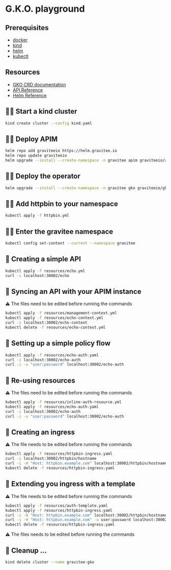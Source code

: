 # G.K.O. playground

## Prerequisites
 
  - [docker](https://docs.docker.com/engine/install/)
  - [kind](https://kind.sigs.k8s.io/docs/user/quick-start/)
  - [helm](https://helm.sh/docs/intro/install/)
  - [kubectl](https://kubernetes.io/docs/tasks/tools/)

## Resources

  - [GKO CRD documentation](https://documentation.gravitee.io/apim/guides/gravitee-kubernetes-operator/custom-resource-definitions)
  - [API Reference](https://github.com/gravitee-io/gravitee-kubernetes-operator/blob/alpha/docs/api/reference.md)
  - [Helm Reference](https://github.com/gravitee-io/gravitee-kubernetes-operator/blob/alpha/helm/gko/README.md)

## 👷‍♀️ Start a kind cluster

```sh
kind create cluster --config kind.yaml
```

## 👷‍♀️ Deploy APIM

```sh
helm repo add graviteeio https://helm.gravitee.io
helm repo update graviteeio
helm upgrade --install --create-namespace -n gravitee apim graviteeio/apim -f values.yaml
```

## 👷‍♀️ Deploy the operator

```sh
helm upgrade --install --create-namespace -n gravitee gko graviteeio/gko --set manager.logs.json=false --set manager.scope.cluster=false
```

## 👷‍♀️ Add httpbin to your namespace

```sh
kubectl apply -f httpbin.yml
```

## 👷‍♀️ Enter the gravitee namespace

```sh
kubectl config set-context --current --namespace gravitee
```

## 🧪 Creating a simple API

```sh
kubectl apply -f resources/echo.yml
curl -i localhost:30002/echo
```

## 🧪 Syncing an API with your APIM instance

⚠️ The files need to be edited before running the commands

```sh
kubectl apply -f resources/management-context.yml
kubectl apply -f resources/echo-context.yml
curl -i localhost:30002/echo-context
kubectl delete -f resources/echo-context.yml
```

## 🧪 Setting up a simple policy flow

```sh
kubectl apply -f resources/echo-auth.yaml
curl -i localhost:30002/echo-auth 
curl -i -u "user:password" localhost:30002/echo-auth
```

## 🧪 Re-using resources

⚠️ The files need to be edited before running the commands

```sh
kubectl apply -f resources/inline-auth-resource.yml
kubectl apply -f resources/echo-auth.yaml
curl -i localhost:30002/echo-auth 
curl -i -u "user:password" localhost:30002/echo-auth
```

## 🧪 Creating an ingress

⚠️ The file needs to be edited before running the commands

```sh
kubectl apply -f resources/httpbin-ingress.yaml
curl -i localhost:30002/httpbin/hostname
curl -i -H "Host: httpbin.example.com" localhost:30002/httpbin/hostname
kubectl delete -f resources/httpbin-ingress.yaml
```

## 🧪 Extending you ingress with a template

⚠️ The file needs to be edited before running the commands

```sh
kubectl apply -f resources/auth-template.yaml 
kubectl apply -f resources/httpbin-ingress.yaml
curl -i -H "Host: httpbin.example.com" localhost:30002/httpbin/hostname
curl -i -H "Host: httpbin.example.com" -u user:password localhost:30002/httpbin/hostname
kubectl delete -f resources/httpbin-ingress.yaml
```

⚠️ The files needs to be edited before running the commands

## 🧹 Cleanup ...

```sh
kind delete cluster --name gravitee-gko
```
